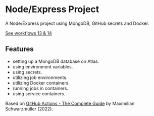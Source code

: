 # Node/Express Project

A Node/Express project using MongoDB, GitHub secrets and Docker.

[See workflows 13 & 14](../../.github/workflows)

## Features

- setting up a MongoDB database on Atlas.
- using environment variables.
- using secrets.
- utilizing job environments.
- utilizing Docker containers.
- running jobs in containers.
- using service containers.

Based on [GitHub Actions - The Complete Guide](https://www.udemy.com/course/github-actions-the-complete-guide/) by Maximilian Schwarzmüller (2022).
